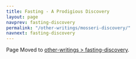 ```yaml
---
title: Fasting - A Prodigious Discovery
layout: page
navprev: fasting-discovery
permalink: "/other-writings/mosseri-discovery/"
navnext: fasting-discovery
---
```


Page Moved to [other-writings > fasting-discovery](/other-writings/fasting-discovery).
